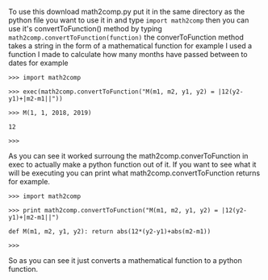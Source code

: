 To use this download math2comp.py put it in the same directory as the python file you want to use it in and type `import math2comp` then you can use it's convertToFunction() method by typing `math2comp.convertToFunction(function)` the converToFunction method takes a string in the form of a mathematical function for example I used a function I made to calculate how many months have passed between to dates for example

`>>> import math2comp`

`>>> exec(math2comp.convertToFunction("M(m1, m2, y1, y2) = |12(y2-y1)+|m2-m1||"))`

`>>> M(1, 1, 2018, 2019)`

`12`

`>>>`

As you can see it worked surroung the math2comp.converToFunction in exec to actually make a python function out of it.
If you want to see what it will be executing you can print what math2comp.convertToFunction returns for example.

`>>> import math2comp`

`>>> print math2comp.convertToFunction("M(m1, m2, y1, y2) = |12(y2-y1)+|m2-m1||")`

`def M(m1, m2, y1, y2): return abs(12*(y2-y1)+abs(m2-m1))`

`>>>`

So as you can see it just converts a mathematical function to a python function.
